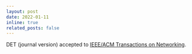 ```yaml
---
layout: post
date: 2022-01-11
inline: true
related_posts: false
---
```


DET (journal version) accepted to [IEEE/ACM Transactions on Networking](https://ieeexplore.ieee.org/xpl/tocresult.jsp?isnumber=9859542&punumber=90).
